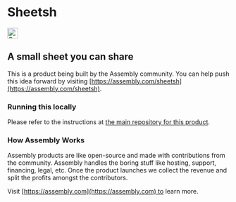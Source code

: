# Sheetsh

<a href="https://assembly.com/little-sheet/bounties"><img src="https://asm-badger.herokuapp.com/little-sheet/badges/tasks.svg" height="24px" alt="Open Tasks" /></a>

## A small sheet you can share

This is a product being built by the Assembly community. You can help push this idea forward by visiting [https://assembly.com/sheetsh](https://assembly.com/sheetsh).

### Running this locally

Please refer to the instructions at [the main repository for this product](https://github.com/asm-products/sheetsh).

### How Assembly Works

Assembly products are like open-source and made with contributions from the community. Assembly handles the boring stuff like hosting, support, financing, legal, etc. Once the product launches we collect the revenue and split the profits amongst the contributors.

Visit [https://assembly.com](https://assembly.com) to learn more.

